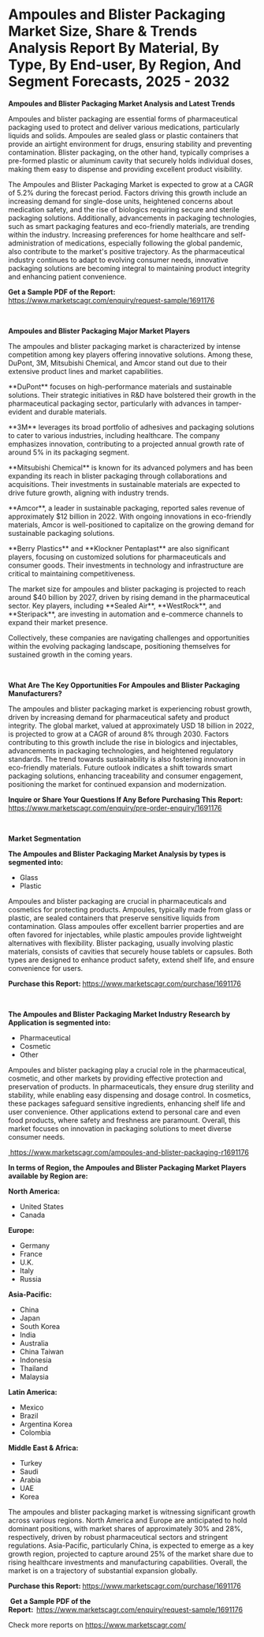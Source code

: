 <p><h1>Ampoules and Blister Packaging Market Size, Share & Trends Analysis Report By Material, By Type, By End-user, By Region, And Segment Forecasts, 2025 - 2032</h1></p><p><strong>Ampoules and Blister Packaging Market Analysis and Latest Trends</strong></p>
<p><p>Ampoules and blister packaging are essential forms of pharmaceutical packaging used to protect and deliver various medications, particularly liquids and solids. Ampoules are sealed glass or plastic containers that provide an airtight environment for drugs, ensuring stability and preventing contamination. Blister packaging, on the other hand, typically comprises a pre-formed plastic or aluminum cavity that securely holds individual doses, making them easy to dispense and providing excellent product visibility.</p><p>The Ampoules and Blister Packaging Market is expected to grow at a CAGR of 5.2% during the forecast period. Factors driving this growth include an increasing demand for single-dose units, heightened concerns about medication safety, and the rise of biologics requiring secure and sterile packaging solutions. Additionally, advancements in packaging technologies, such as smart packaging features and eco-friendly materials, are trending within the industry. Increasing preferences for home healthcare and self-administration of medications, especially following the global pandemic, also contribute to the market's positive trajectory. As the pharmaceutical industry continues to adapt to evolving consumer needs, innovative packaging solutions are becoming integral to maintaining product integrity and enhancing patient convenience.</p></p>
<p><strong>Get a Sample PDF of the Report:&nbsp;</strong> <a href="https://www.marketscagr.com/enquiry/request-sample/1691176?utm_campaign=3249&utm_medium=2&utm_source=Github&utm_content=ia&utm_term=31032025&utm_id=ampoules-and-blister-packaging">https://www.marketscagr.com/enquiry/request-sample/1691176</a></p>
<p>&nbsp;</p>
<p><strong>Ampoules and Blister Packaging Major Market Players</strong></p>
<p><p>The ampoules and blister packaging market is characterized by intense competition among key players offering innovative solutions. Among these, DuPont, 3M, Mitsubishi Chemical, and Amcor stand out due to their extensive product lines and market capabilities.</p><p>**DuPont** focuses on high-performance materials and sustainable solutions. Their strategic initiatives in R&D have bolstered their growth in the pharmaceutical packaging sector, particularly with advances in tamper-evident and durable materials.</p><p>**3M** leverages its broad portfolio of adhesives and packaging solutions to cater to various industries, including healthcare. The company emphasizes innovation, contributing to a projected annual growth rate of around 5% in its packaging segment.</p><p>**Mitsubishi Chemical** is known for its advanced polymers and has been expanding its reach in blister packaging through collaborations and acquisitions. Their investments in sustainable materials are expected to drive future growth, aligning with industry trends.</p><p>**Amcor**, a leader in sustainable packaging, reported sales revenue of approximately $12 billion in 2022. With ongoing innovations in eco-friendly materials, Amcor is well-positioned to capitalize on the growing demand for sustainable packaging solutions.</p><p>**Berry Plastics** and **Klockner Pentaplast** are also significant players, focusing on customized solutions for pharmaceuticals and consumer goods. Their investments in technology and infrastructure are critical to maintaining competitiveness.</p><p>The market size for ampoules and blister packaging is projected to reach around $40 billion by 2027, driven by rising demand in the pharmaceutical sector. Key players, including **Sealed Air**, **WestRock**, and **Steripack**, are investing in automation and e-commerce channels to expand their market presence.</p><p>Collectively, these companies are navigating challenges and opportunities within the evolving packaging landscape, positioning themselves for sustained growth in the coming years.</p></p>
<p>&nbsp;</p>
<p><strong>What Are The Key Opportunities For Ampoules and Blister Packaging Manufacturers?</strong></p>
<p><p>The ampoules and blister packaging market is experiencing robust growth, driven by increasing demand for pharmaceutical safety and product integrity. The global market, valued at approximately USD 18 billion in 2022, is projected to grow at a CAGR of around 8% through 2030. Factors contributing to this growth include the rise in biologics and injectables, advancements in packaging technologies, and heightened regulatory standards. The trend towards sustainability is also fostering innovation in eco-friendly materials. Future outlook indicates a shift towards smart packaging solutions, enhancing traceability and consumer engagement, positioning the market for continued expansion and modernization.</p></p>
<p><strong>Inquire or Share Your Questions If Any Before Purchasing This Report:</strong> <a href="https://www.marketscagr.com/enquiry/pre-order-enquiry/1691176?utm_campaign=3249&utm_medium=2&utm_source=Github&utm_content=ia&utm_term=31032025&utm_id=ampoules-and-blister-packaging">https://www.marketscagr.com/enquiry/pre-order-enquiry/1691176</a></p>
<p>&nbsp;</p>
<p><strong>Market Segmentation</strong></p>
<p><strong>The Ampoules and Blister Packaging Market Analysis by types is segmented into:</strong></p>
<p><ul><li>Glass</li><li>Plastic</li></ul></p>
<p><p>Ampoules and blister packaging are crucial in pharmaceuticals and cosmetics for protecting products. Ampoules, typically made from glass or plastic, are sealed containers that preserve sensitive liquids from contamination. Glass ampoules offer excellent barrier properties and are often favored for injectables, while plastic ampoules provide lightweight alternatives with flexibility. Blister packaging, usually involving plastic materials, consists of cavities that securely house tablets or capsules. Both types are designed to enhance product safety, extend shelf life, and ensure convenience for users.</p></p>
<p><strong>Purchase this Report:&nbsp;</strong><a href="https://www.marketscagr.com/purchase/1691176?utm_campaign=3249&utm_medium=2&utm_source=Github&utm_content=ia&utm_term=31032025&utm_id=ampoules-and-blister-packaging">https://www.marketscagr.com/purchase/1691176</a></p>
<p>&nbsp;</p>
<p><strong>The Ampoules and Blister Packaging Market Industry Research by Application is segmented into:</strong></p>
<p><ul><li>Pharmaceutical</li><li>Cosmetic</li><li>Other</li></ul></p>
<p><p>Ampoules and blister packaging play a crucial role in the pharmaceutical, cosmetic, and other markets by providing effective protection and preservation of products. In pharmaceuticals, they ensure drug sterility and stability, while enabling easy dispensing and dosage control. In cosmetics, these packages safeguard sensitive ingredients, enhancing shelf life and user convenience. Other applications extend to personal care and even food products, where safety and freshness are paramount. Overall, this market focuses on innovation in packaging solutions to meet diverse consumer needs.</p></p>
<p><a href="https://www.marketscagr.com/ampoules-and-blister-packaging-r1691176?utm_campaign=3249&utm_medium=2&utm_source=Github&utm_content=ia&utm_term=31032025&utm_id=ampoules-and-blister-packaging">&nbsp;https://www.marketscagr.com/ampoules-and-blister-packaging-r1691176</a></p>
<p><strong>In terms of Region, the Ampoules and Blister Packaging Market Players available by Region are:</strong></p>
<p>
    <p> <strong> North America: </strong>
        <ul>
            <li>United States</li>
            <li>Canada</li>
        </ul>
        </p> 
    <p> <strong> Europe: </strong>
        <ul>
            <li>Germany</li>
            <li>France</li>
            <li>U.K.</li>
            <li>Italy</li>
            <li>Russia</li>
        </ul>
        </p> 
    <p> <strong> Asia-Pacific: </strong>
        <ul>
            <li>China</li>
            <li>Japan</li>
            <li>South Korea</li>
            <li>India</li>
            <li>Australia</li>
            <li>China Taiwan</li>
            <li>Indonesia</li>
            <li>Thailand</li>
            <li>Malaysia</li>
        </ul>
        </p> 
    <p> <strong> Latin America: </strong>
        <ul>
            <li>Mexico</li>
            <li>Brazil</li>
            <li>Argentina Korea</li>
            <li>Colombia</li>
        </ul>
        </p> 
    <p> <strong> Middle East & Africa: </strong>
        <ul>
            <li>Turkey</li>
            <li>Saudi</li>
            <li>Arabia</li>
            <li>UAE</li>
            <li>Korea</li>
        </ul>
    </p>
    </p>
<p><p>The ampoules and blister packaging market is witnessing significant growth across various regions. North America and Europe are anticipated to hold dominant positions, with market shares of approximately 30% and 28%, respectively, driven by robust pharmaceutical sectors and stringent regulations. Asia-Pacific, particularly China, is expected to emerge as a key growth region, projected to capture around 25% of the market share due to rising healthcare investments and manufacturing capabilities. Overall, the market is on a trajectory of substantial expansion globally.</p></p>
<p><strong>Purchase this Report: </strong><a href="https://www.marketscagr.com/purchase/1691176?utm_campaign=3249&utm_medium=2&utm_source=Github&utm_content=ia&utm_term=31032025&utm_id=ampoules-and-blister-packaging">https://www.marketscagr.com/purchase/1691176</a></p>
<p>&nbsp;<strong>Get a Sample PDF of the Report:&nbsp;&nbsp;</strong><a href="https://www.marketscagr.com/enquiry/request-sample/1691176?utm_campaign=3249&utm_medium=2&utm_source=Github&utm_content=ia&utm_term=31032025&utm_id=ampoules-and-blister-packaging">https://www.marketscagr.com/enquiry/request-sample/1691176</a></p>
<p><strong></strong></p>
<p>Check more reports on <a href="https://www.marketscagr.com/?utm_campaign=3249&utm_medium=2&utm_source=Github&utm_content=ia&utm_term=31032025&utm_id=ampoules-and-blister-packaging">https://www.marketscagr.com/</a></p>